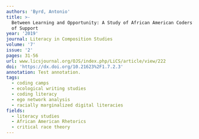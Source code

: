 ```yaml
---
authors: 'Byrd, Antonio'
title: >-
  Between Learning and Opportunity: A Study of African American Coders’ Networks
  of Support
year: '2019'
journal: Literacy in Composition Studies
volume: '7'
issue: '2'
pages: 31-56
url: www.licsjournal.org/OJS/index.php/LiCS/article/view/222
doi: 'https://dx.doi.org/10.21623%2F1.7.2.3'
annotation: Test annotation.
tags:
  - coding camps
  - ecological writing studies
  - coding literacy
  - ego network analysis
  - racially marginalized digital literacies
fields:
  - literacy studies
  - African American Rhetorics
  - critical race theory
---
```

